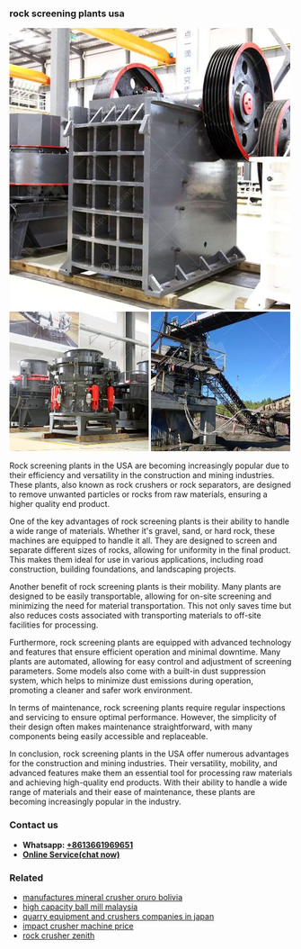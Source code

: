 <h3>rock screening plants usa</h3><img src='1708663574.jpg' alt=''><p>Rock screening plants in the USA are becoming increasingly popular due to their efficiency and versatility in the construction and mining industries. These plants, also known as rock crushers or rock separators, are designed to remove unwanted particles or rocks from raw materials, ensuring a higher quality end product.</p><p>One of the key advantages of rock screening plants is their ability to handle a wide range of materials. Whether it's gravel, sand, or hard rock, these machines are equipped to handle it all. They are designed to screen and separate different sizes of rocks, allowing for uniformity in the final product. This makes them ideal for use in various applications, including road construction, building foundations, and landscaping projects.</p><p>Another benefit of rock screening plants is their mobility. Many plants are designed to be easily transportable, allowing for on-site screening and minimizing the need for material transportation. This not only saves time but also reduces costs associated with transporting materials to off-site facilities for processing.</p><p>Furthermore, rock screening plants are equipped with advanced technology and features that ensure efficient operation and minimal downtime. Many plants are automated, allowing for easy control and adjustment of screening parameters. Some models also come with a built-in dust suppression system, which helps to minimize dust emissions during operation, promoting a cleaner and safer work environment.</p><p>In terms of maintenance, rock screening plants require regular inspections and servicing to ensure optimal performance. However, the simplicity of their design often makes maintenance straightforward, with many components being easily accessible and replaceable.</p><p>In conclusion, rock screening plants in the USA offer numerous advantages for the construction and mining industries. Their versatility, mobility, and advanced features make them an essential tool for processing raw materials and achieving high-quality end products. With their ability to handle a wide range of materials and their ease of maintenance, these plants are becoming increasingly popular in the industry.</p><h3>Contact us</h3><ul><li><strong>Whatsapp:&nbsp;<a href="https://wa.me/8613661969651">+8613661969651</a></strong></li><li><a href="https://swt.shibang-china.com/?git&amp;zhl&amp;rock screening plants usa"><strong>Online Service(chat now)</strong></a></li></ul><h3>Related</h3><ul><li><a href='manufactures mineral crusher oruro bolivia.md'>manufactures mineral crusher oruro bolivia</a></li><li><a href='high capacity ball mill malaysia.md'>high capacity ball mill malaysia</a></li><li><a href='quarry equipment and crushers companies in japan.md'>quarry equipment and crushers companies in japan</a></li><li><a href='impact crusher machine price.md'>impact crusher machine price</a></li><li><a href='rock crusher zenith.md'>rock crusher zenith</a></li></ul>